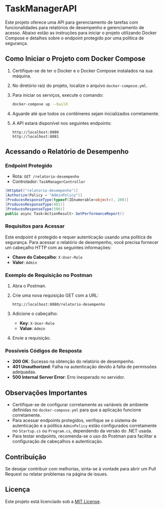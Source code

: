 # TaskManagerAPI

Este projeto oferece uma API para gerenciamento de tarefas com funcionalidades para relatórios de desempenho e gerenciamento de acesso. Abaixo estão as instruções para iniciar o projeto utilizando Docker Compose e detalhes sobre o endpoint protegido por uma política de segurança.

## Como Iniciar o Projeto com Docker Compose

1. Certifique-se de ter o Docker e o Docker Compose instalados na sua máquina.
2. No diretório raiz do projeto, localize o arquivo `docker-compose.yml`.
3. Para iniciar os serviços, execute o comando:

   ```bash
   docker-compose up --build
   ```

4. Aguarde até que todos os contêineres sejam inicializados corretamente.
5. A API estará disponível nos seguintes endpoints:

   ```
   http://localhost:8080
   http://localhost:8081
   ```

## Acessando o Relatório de Desempenho

### Endpoint Protegido

- Rota: `GET /relatorio-desempenho`
- Controlador: `TaskManagerController`

```csharp
[HttpGet("relatorio-desempenho")]
[Authorize(Policy = "AdminPolicy")]
[ProducesResponseType(typeof(IEnumerable<object>), 200)]
[ProducesResponseType(401)]
[ProducesResponseType(500)]
public async Task<ActionResult> GetPerformanceReport()
```

### Requisitos para Acessar

Este endpoint é protegido e requer autenticação usando uma política de segurança. Para acessar o relatório de desempenho, você precisa fornecer um cabeçalho HTTP com as seguintes informações:

- **Chave do Cabeçalho**: `X-User-Role`
- **Valor**: `Admin`

### Exemplo de Requisição no Postman

1. Abra o Postman.
2. Crie uma nova requisição GET com a URL:

   ```
   http://localhost:8080/relatorio-desempenho
   ```

3. Adicione o cabeçalho:

   - **Key**: `X-User-Role`
   - **Value**: `Admin`

4. Envie a requisição.

### Possíveis Códigos de Resposta

- **200 OK**: Sucesso na obtenção do relatório de desempenho.
- **401 Unauthorized**: Falha na autenticação devido à falta de permissões adequadas.
- **500 Internal Server Error**: Erro inesperado no servidor.

## Observações Importantes

- Certifique-se de configurar corretamente as variáveis de ambiente definidas no `docker-compose.yml` para que a aplicação funcione corretamente.
- Para acessar endpoints protegidos, verifique se o sistema de autenticação e a política `AdminPolicy` estão configurados corretamente no `Startup.cs` ou `Program.cs`, dependendo da versão do .NET usada.
- Para testar endpoints, recomenda-se o uso do Postman para facilitar a configuração de cabeçalhos e autenticação.

## Contribuição

Se desejar contribuir com melhorias, sinta-se à vontade para abrir um Pull Request ou relatar problemas na página de issues.

## Licença

Este projeto está licenciado sob a [MIT License](LICENSE).


